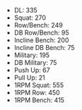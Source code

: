 * DL: 335
*  Squat: 270
*  Row/Bench: 249
*  DB Row/Bench: 95
*  Incline Bench: 200
*  Incline DB Bench: 75
*  Military: 195
*  DB Military: 75
*  Push Up: 67
*  Pull Up: 21
*  1RPM Squat: 555
*  1RPM Row: 450
*  1RPM Bench: 415
